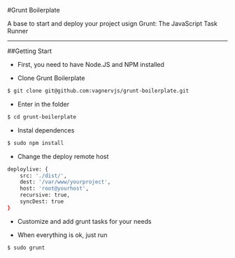 #Grunt Boilerplate

A base to start and deploy your project usign Grunt: The JavaScript Task Runner

---

##Getting Start

- First, you need to have Node.JS and NPM installed

- Clone Grunt Boilerplate

```bash
$ git clone git@github.com:vagnervjs/grunt-boilerplate.git
```

- Enter in the folder

```bash
$ cd grunt-boilerplate
```

- Instal dependences

```bash
$ sudo npm install
```

- Change the deploy remote host

```bash
deploylive: {
	src: './dist/',
	dest: '/var/www/yourproject',
	host: 'root@yourhost',
	recursive: true,
	syncDest: true
}
```

- Customize and add grunt tasks for your needs

- When everything is ok, just run

```bash
$ sudo grunt
```





